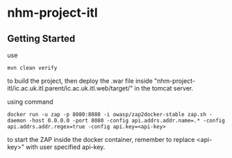 # nhm-project-itl

## Getting Started

use 
```
mvn clean verify
```
to build the project, then deploy the .war file inside "nhm-project-itl/ic.ac.uk.itl.parent/ic.ac.uk.itl.web/target/" in the tomcat server.


using command 

```
docker run -u zap -p 8080:8080 -i owasp/zap2docker-stable zap.sh -daemon -host 0.0.0.0 -port 8080 -config api.addrs.addr.name=.* -config api.addrs.addr.regex=true -config api.key=<api-key>
```

to start the ZAP inside the docker container, remember to replace \<api-key\>" with user specified api-key.

